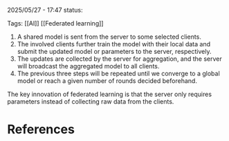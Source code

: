 2025/05/27  -  17:47
status: 

Tags: [[AI]] [[Federated learning]] 

1. A shared model is sent from the server to some selected clients. 
2. The involved clients further train the model with their local data and submit the updated model or parameters to the server, respectively. 
3. The updates are collected by the server for aggregation, and the server will broadcast the aggregated model to all clients. 
4. The previous three steps will be repeated until we converge to a global model or reach a given number of rounds decided beforehand.

The key innovation of federated learning is that the server only requires parameters instead of collecting raw data from the clients.

# References
